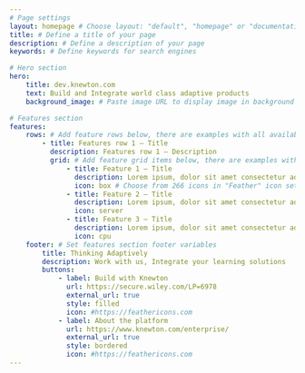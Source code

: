 ```yaml
---
# Page settings
layout: homepage # Choose layout: "default", "homepage" or "documentation-archive"
title: # Define a title of your page
description: # Define a description of your page
keywords: # Define keywords for search engines

# Hero section
hero:
    title: dev.knewton.com
    text: Build and Integrate world class adaptive products
    background_image: # Paste image URL to display image in background of hero section

# Features section
features:
    rows: # Add feature rows below, there are examples with all available options
        - title: Features row 1 — Title
          description: Features row 1 — Description
          grid: # Add feature grid items below, there are examples with all available options
              - title: Feature 1 — Title
                description: Lorem ipsum, dolor sit amet consectetur adipisicing elit. Provident iste voluptas sunt eligendi sit dolorem blanditiis nostrum, fuga ducimus enim? Ut temporibus.
                icon: box # Choose from 266 icons in "Feather" icon set, list of all icons is available here - https://feathericons.com
              - title: Feature 2 — Title
                description: Lorem ipsum, dolor sit amet consectetur adipisicing elit. Provident iste voluptas sunt eligendi sit dolorem blanditiis nostrum, fuga ducimus enim? Ut temporibus.
                icon: server
              - title: Feature 3 — Title
                description: Lorem ipsum, dolor sit amet consectetur adipisicing elit. Provident iste voluptas sunt eligendi sit dolorem blanditiis nostrum, fuga ducimus enim? Ut temporibus.
                icon: cpu
    footer: # Set features section footer variables
        title: Thinking Adaptively
        description: Work with us, Integrate your learning solutions
        buttons:
            - label: Build with Knewton 
              url: https://secure.wiley.com/LP=6978
              external_url: true
              style: filled
              icon: #https://feathericons.com
            - label: About the platform
              url: https://www.knewton.com/enterprise/
              external_url: true
              style: bordered
              icon: #https://feathericons.com
---
```

